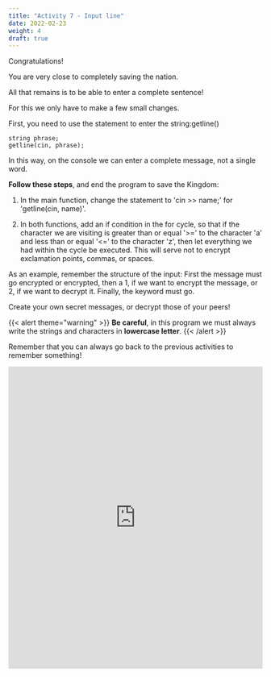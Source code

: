 ```yaml
---
title: "Activity 7 - Input line"
date: 2022-02-23
weight: 4
draft: true
---
```


Congratulations!

You are very close to completely saving the nation.

All that remains is to be able to enter a complete sentence!

For this we only have to make a few small changes.

First, you need to use the statement to enter the string:getline()
```
string phrase;
getline(cin, phrase);
```
In this way, on the console we can enter a complete message, not a single word.

**Follow these steps**, and end the program to save the Kingdom:

1. In the main function, change the statement to 'cin >> name;' for 'getline(cin, name)'.

2. In both functions, add an if condition in the for cycle, so that if the character we are visiting is greater than or equal '>=' to the character 'a' and less than or equal '<=' to the character 'z', then let everything we had within the cycle be executed. This will serve not to encrypt exclamation points, commas, or spaces.

As an example, remember the structure of the input: 
First the message must go encrypted or encrypted, then a 1, if we want to encrypt the message, or 2, if we want to decrypt it. Finally, the keyword must go.

Create your own secret messages, or decrypt those of your peers!

{{< alert theme="warning" >}} **Be careful**, in this program we must always write the strings and characters in **lowercase letter**. {{< /alert >}}

Remember that you can always go back to the previous activities to remember something!

<iframe height="600px" width="100%" src="https://replit.com/@nuevofoundation/actividad-7?lite=true#main.cpp" scrolling="no" frameborder="no" allowtransparency="true" allowfullscreen="true" sandbox="allow-forms allow-pointer-lock allow-popups allow-same-origin-allow-scripts allow-modals"></iframe>
